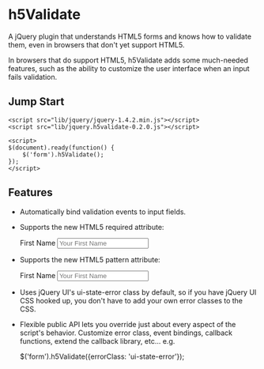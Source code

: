 # h5Validate

A jQuery plugin that understands HTML5 forms and knows how to validate them, even in browsers that don't yet support HTML5.

In browsers that do support HTML5, h5Validate adds some much-needed features, such as the ability to customize the user interface when an input fails validation.

## Jump Start

	<script src="lib/jquery/jquery-1.4.2.min.js"></script>
	<script src="lib/jquery.h5validate-0.2.0.js"></script>

	<script>
	$(document).ready(function() {
		$('form').h5Validate();
	});
	</script>


## Features

* Automatically bind validation events to input fields.

* Supports the new HTML5 required attribute:

	<div><label for="firstName">First Name</label>
		<input id="firstName" name="firstName" type="text" placeholder="Your First Name" title="Your first name must contain at least one letter." required /></div>

* Supports the new HTML5 pattern attribute:

	<div><label for="firstName">First Name</label>
		<input id="firstName" name="firstName" type="text" placeholder="Your First Name" title="Your first name must contain at least one letter." pattern="jQuery" /></div>

* Uses jQuery UI's ui-state-error class by default, so if you have jQuery UI CSS hooked up, you don't have to add your own error classes to the CSS.

* Flexible public API lets you override just about every aspect of the script's behavior. Customize error class, event bindings, callback functions, extend the callback library, etc... e.g.

	$('form').h5Validate({errorClass: 'ui-state-error'});